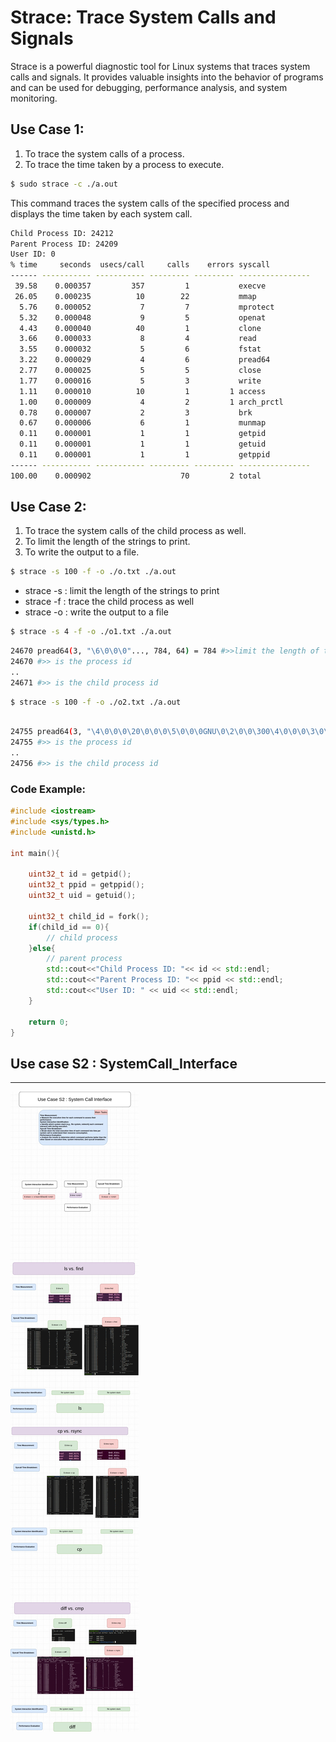 # Strace: Trace System Calls and Signals

Strace is a powerful diagnostic tool for Linux systems that traces system calls and signals. It provides valuable insights into the behavior of programs and can be used for debugging, performance analysis, and system monitoring.

## Use Case 1:
1. To trace the system calls of a process.
2. To trace the time taken by a process to execute.

```bash
$ sudo strace -c ./a.out
```
This command traces the system calls of the specified process and displays the time taken by each system call.

```bash
Child Process ID: 24212
Parent Process ID: 24209
User ID: 0
% time     seconds  usecs/call     calls    errors syscall
------ ----------- ----------- --------- --------- ----------------
 39.58    0.000357         357         1           execve
 26.05    0.000235          10        22           mmap
  5.76    0.000052           7         7           mprotect
  5.32    0.000048           9         5           openat
  4.43    0.000040          40         1           clone
  3.66    0.000033           8         4           read
  3.55    0.000032           5         6           fstat
  3.22    0.000029           4         6           pread64
  2.77    0.000025           5         5           close
  1.77    0.000016           5         3           write
  1.11    0.000010          10         1         1 access
  1.00    0.000009           4         2         1 arch_prctl
  0.78    0.000007           2         3           brk
  0.67    0.000006           6         1           munmap
  0.11    0.000001           1         1           getpid
  0.11    0.000001           1         1           getuid
  0.11    0.000001           1         1           getppid
------ ----------- ----------- --------- --------- ----------------
100.00    0.000902                    70         2 total


``` 

## Use Case 2:
1. To trace the system calls of the child process as well.
2. To limit the length of the strings to print.
3. To write the output to a file.

``` bash
$ strace -s 100 -f -o ./o.txt ./a.out
```
- strace -s : limit the length of the strings to print
- strace -f : trace the child process as well
- strace -o : write the output to a file

``` bash
$ strace -s 4 -f -o ./o1.txt ./a.out 
```

``` bash
24670 pread64(3, "\6\0\0\0"..., 784, 64) = 784 #>>limit the length of the strings to print
24670 #>> is the process id
..
24671 #>> is the child process id
```

``` bash
$ strace -s 100 -f -o ./o2.txt ./a.out
```
``` bash

24755 pread64(3, "\4\0\0\0\20\0\0\0\5\0\0\0GNU\0\2\0\0\300\4\0\0\0\3\0\0\0\0\0\0\0", 32, 848) = 32
24755 #>> is the process id
..
24756 #>> is the child process id
```

### Code Example:

```cpp
#include <iostream>
#include <sys/types.h>
#include <unistd.h>

int main(){
    
    uint32_t id = getpid();
    uint32_t ppid = getppid();
    uint32_t uid = getuid();

    uint32_t child_id = fork();
    if(child_id == 0){
        // child process
    }else{
        // parent process
        std::cout<<"Child Process ID: "<< id << std::endl;  
        std::cout<<"Parent Process ID: "<< ppid << std::endl;
        std::cout<<"User ID: " << uid << std::endl;
    }   

    return 0;
}
```


## Use case S2 : SystemCall_Interface
---
![p](src/Use%20case%20S2%20_%20SystemCall_Interface.jpg)
